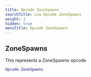 ```yaml
---
title: Opcode ZoneSpawns
searchTitle: Lua Opcode ZoneSpawns
weight: 1
hidden: true
menuTitle: Opcode ZoneSpawns
---
```

## ZoneSpawns

This represents a ZoneSpawns opcode
```lua
Opcode.ZoneSpawns
```